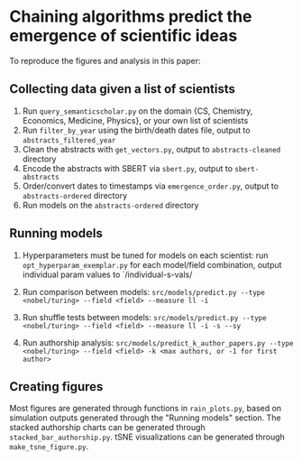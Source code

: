 # Chaining algorithms predict the emergence of scientific ideas

To reproduce the figures and analysis in this paper:

## Collecting data given a list of scientists

1. Run `query_semanticscholar.py` on the domain {CS, Chemistry, Economics, Medicine, Physics}, or your own list of scientists
2. Run `filter_by_year` using the birth/death dates file, output to `abstracts_filtered_year`
3. Clean the abstracts with `get_vectors.py`, output to `abstracts-cleaned` directory
4. Encode the abstracts with SBERT via `sbert.py`, output to `sbert-abstracts`
5. Order/convert dates to timestamps via `emergence_order.py`, output to `abstracts-ordered` directory
6. Run models on the `abstracts-ordered` directory


## Running models

1. Hyperparameters must be tuned for models on each scientist: run `opt_hyperparam_exemplar.py` for each model/field combination,
output individual param values to `<field>/individual-s-vals/<model>

2. Run comparison between models: `src/models/predict.py --type <nobel/turing> --field <field> --measure ll -i`

3. Run shuffle tests between models: `src/models/predict.py --type <nobel/turing> --field <field> --measure ll -i -s --sy`

4. Run authorship analysis: `src/models/predict_k_author_papers.py --type <nobel/turing> --field <field> -k <max authors, or -1 for first author>`

## Creating figures

Most figures are generated through functions in `rain_plots.py`, based on simulation outputs generated through the "Running models" section.
The stacked authorship charts can be generated through `stacked_bar_authorship.py`. 
tSNE visualizations can be generated through `make_tsne_figure.py`.
